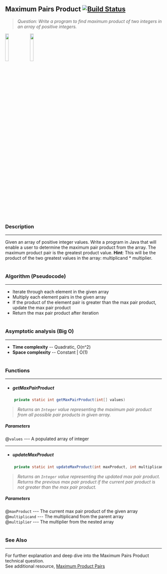## Maximum Pairs Product  [![Build Status](https://travis-ci.org/joemccann/dillinger.svg?branch=master)](https://travis-ci.org/joemccann/dillinger)
> _Question: Write a program to find maximum product of two integers in an array of positive integers._

<img src="https://cdn1.vectorstock.com/i/thumb-large/20/10/algorithm-outline-blue-icon-on-dark-vector-18592010.jpg" width="15%"></img> <img src="https://play-lh.googleusercontent.com/9zvNJHedNg_6lOdwcodODMVsyeHKxuTIpnbBzomRGGZAp_vKVXnd5SlF8XZcXyGYjQ" width="15%"></img>

### Description
---
Given an array of positive integer values. Write a program in Java that will enable a user to determine the maximum pair product from the array. The maximum product pair is the greatest product value. **Hint**: This will be the product of the two greatest values in the array: multiplicand * multiplier.  
<br />

### Algorithm (Pseudocode)
---
- Iterate through each element in the given array
- Multiply each element pairs in the given array
- If the product of the element pair is greater than the max pair product, update the max pair product
- Return the max pair product after iteration  
  <br />

### Asymptotic analysis (Big O)
---
- **Time complexity** -- Quadratic, O(n^2)
- **Space complexity** -- Constant | O(1)  
  <br />

### Functions
---
- ##### getMaxPairProduct

```java
    private static int getMaxPairProduct(int[] values)
```

> _Returns an `Integer` value representing the maximum pair product from all possible pair products in given array._

##### Parameters
@`values`    ---  A populated array of integer

--- 

- ##### updateMaxProduct

```java
    private static int updateMaxProduct(int maxProduct, int multiplicand, int multiplier)
```

> _Returns an `Integer` value representing the updated max pair product. Returns the previous max pair product if the current pair product is not greater than the max pair product._

##### Parameters
@`maxProduct`    ---  The current max pair product of the given array  
@`multiplicand`    ---  The multiplicand from the parent array  
@`multiplier`    ---  The multiplier from the nested array  
<br />

### See Also
---
For further explanation and deep dive into the Maximum Pairs Product technical question.  
See additional resource, [Maximum Product Pairs](https://www.geeksforgeeks.org/return-a-pair-with-maximum-product-in-array-of-integers/)